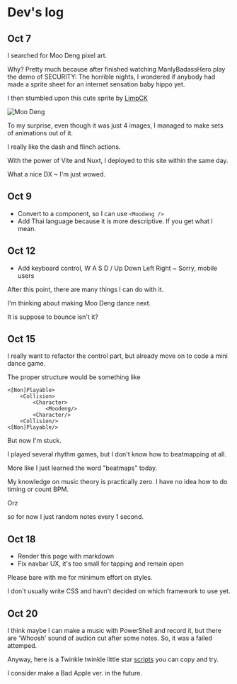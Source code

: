 # Dev's log
    
## Oct 7

I searched for Moo Deng pixel art.

Why? Pretty much because after finished watching ManlyBadassHero play the demo of SECURITY: The horrible nights, 
I wondered if anybody had made a sprite sheet for an internet sensation baby hippo yet.

I then stumbled upon this cute sprite by [LimpCK](https://limpck.itch.io/moodeng)

![Moo Deng](/moodeng.png)


To my surprise, even though it was just 4 images, I managed to make sets of animations out of it.

I really like the dash and flinch actions.

With the power of Vite and Nuxt, I deployed to this site within the same day.

What a nice DX ~ I'm just wowed.


## Oct 9

- Convert to a component, so I can use `<Moodeng />`
- Add Thai language because it is more descriptive. If you get what I mean.


## Oct 12

- Add keyboard control, W A S D / Up Down Left Right ~ Sorry, mobile users

After this point, there are many things I can do with it. 

I'm thinking about making Moo Deng dance next. 

It is suppose to bounce isn't it?

## Oct 15

I really want to refactor the control part, but already move on to code a mini dance game.  

The proper structure would be something like

```
<[Non]Playable>
    <Collision>
        <Character>
            <Moodeng/>
        <Character/>
    <Collision/>
<[Non]Playable/>

```

But now I'm stuck. 

I played several rhythm games, but I don't know how to beatmapping at all.

More like I just learned the word "beatmaps" today.

My knowledge on music theory is practically zero. I have no idea how to do timing or count BPM.

Orz

so for now I just random notes every 1 second.

## Oct 18

- Render this page with markdown
- Fix navbar UX, it's too small for tapping and remain open

Please bare with me for minimum effort on styles.

I don't usually write CSS and havn't decided on which framework to use yet. 

## Oct 20

I think maybe I can make a music with PowerShell and record it, but there are 'Whoosh' sound of audion cut after some notes. So, it was a failed attemped.

Anyway, here is a Twinkle twinkle little star [scripts](/entry/beep) you can copy and try.

I consider make a Bad Apple ver. in the future. 